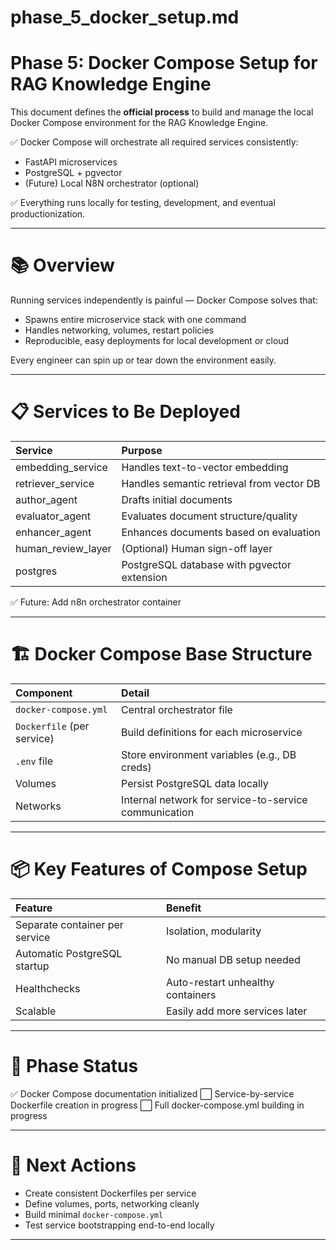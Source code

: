 # phase_5_docker_setup.md

# Phase 5: Docker Compose Setup for RAG Knowledge Engine

This document defines the **official process** to build and manage the local Docker Compose environment for the RAG Knowledge Engine.

✅ Docker Compose will orchestrate all required services consistently:
- FastAPI microservices
- PostgreSQL + pgvector
- (Future) Local N8N orchestrator (optional)

✅ Everything runs locally for testing, development, and eventual productionization.

---

# 📚 Overview

Running services independently is painful — Docker Compose solves that:
- Spawns entire microservice stack with one command
- Handles networking, volumes, restart policies
- Reproducible, easy deployments for local development or cloud

Every engineer can spin up or tear down the environment easily.

---

# 📋 Services to Be Deployed

| Service | Purpose |
|:--------|:--------|
| embedding_service | Handles text-to-vector embedding |
| retriever_service | Handles semantic retrieval from vector DB |
| author_agent | Drafts initial documents |
| evaluator_agent | Evaluates document structure/quality |
| enhancer_agent | Enhances documents based on evaluation |
| human_review_layer | (Optional) Human sign-off layer |
| postgres | PostgreSQL database with pgvector extension |

✅ Future: Add n8n orchestrator container

---

# 🏗️ Docker Compose Base Structure

| Component | Detail |
|:----------|:------|
| `docker-compose.yml` | Central orchestrator file |
| `Dockerfile` (per service) | Build definitions for each microservice |
| `.env` file | Store environment variables (e.g., DB creds) |
| Volumes | Persist PostgreSQL data locally |
| Networks | Internal network for service-to-service communication |

---

# 📦 Key Features of Compose Setup

| Feature | Benefit |
|:--------|:--------|
| Separate container per service | Isolation, modularity |
| Automatic PostgreSQL startup | No manual DB setup needed |
| Healthchecks | Auto-restart unhealthy containers |
| Scalable | Easily add more services later |

---

# 📆 Phase Status

✅ Docker Compose documentation initialized
⬜ Service-by-service Dockerfile creation in progress
⬜ Full docker-compose.yml building in progress

---

# 🚀 Next Actions

- Create consistent Dockerfiles per service
- Define volumes, ports, networking cleanly
- Build minimal `docker-compose.yml`
- Test service bootstrapping end-to-end locally

---

